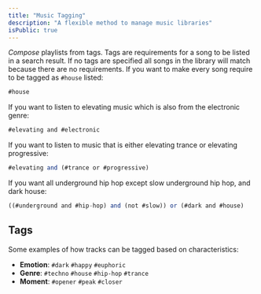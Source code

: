 ```yaml
---
title: "Music Tagging"
description: "A flexible method to manage music libraries"
isPublic: true
---
```


*Compose* playlists from tags. Tags are requirements for a song to be listed in
a search result. If no tags are specified all songs in the library will match
because there are no requirements. If you want to make every song require to be
tagged as `#house` listed:

```ts
#house
```

If you want to listen to elevating music which is also from the electronic
genre:

```ts
#elevating and #electronic
```

If you want to listen to music that is either elevating trance or elevating
progressive:

```ts
#elevating and (#trance or #progressive)
```

If you want all underground hip hop except slow underground hip hop, and dark
house:

```ts
((#underground and #hip-hop) and (not #slow)) or (#dark and #house)
```

## Tags

Some examples of how tracks can be tagged based on characteristics:

* **Emotion**: `#dark` `#happy` `#euphoric`
* **Genre**: `#techno` `#house` `#hip-hop` `#trance`
* **Moment**: `#opener` `#peak` `#closer`
